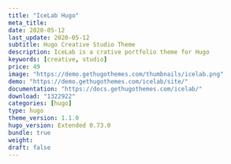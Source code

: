 ```yaml
---
title: "IceLab Hugo"
meta_title:
date: 2020-05-12
last_update: 2020-05-12
subtitle: Hugo Creative Studio Theme
description: IceLab is a crative portfolio theme for Hugo
keywords: [creative, studio]
price: 49
image: "https://demo.gethugothemes.com/thumbnails/icelab.png"
demo: "https://demo.gethugothemes.com/icelab/site/"
documentation: "https://docs.gethugothemes.com/icelab/"
download: "1322922"
categories: [hugo]
type: hugo
theme_version: 1.1.0
hugo_version: Extended 0.73.0
bundle: true
weight:
draft: false
---
```


